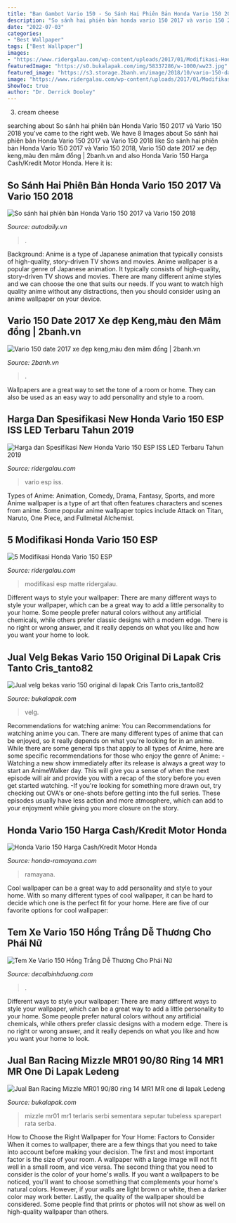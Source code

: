 ```yaml
---
title: "Ban Gambot Vario 150 - So Sánh Hai Phiên Bản Honda Vario 150 2017 Và Vario 150 2018"
description: "So sánh hai phiên bản honda vario 150 2017 và vario 150 2018"
date: "2022-07-03"
categories:
- "Best Wallpaper"
tags: ["Best Wallpaper"]
images:
- "https://www.ridergalau.com/wp-content/uploads/2017/01/Modifikasi-Honda-Vario-150-ESP-Matte-Orange-Bergaya-5.jpg"
featuredImage: "https://s0.bukalapak.com/img/58337286/w-1000/ww23.jpg"
featured_image: "https://s3.storage.2banh.vn/image/2018/10/vario-150-date-2017-xe-dep-keng-mau-den-mam-dong-79027-1540788981-5bd692f507a1a.jpeg"
image: "https://www.ridergalau.com/wp-content/uploads/2017/01/Modifikasi-Honda-Vario-150-ESP-Matte-Orange-Bergaya-5.jpg"
ShowToc: true
author: "Dr. Derrick Dooley"
---
```



3. cream cheese 

	

		
searching about So sánh hai phiên bản Honda Vario 150 2017 và Vario 150 2018 you've came to the right web. We have 8 Images about So sánh hai phiên bản Honda Vario 150 2017 và Vario 150 2018 like So sánh hai phiên bản Honda Vario 150 2017 và Vario 150 2018, Vario 150 date 2017 xe đẹp keng,màu đen mâm đồng | 2banh.vn and also Honda Vario 150 Harga Cash/Kredit Motor Honda. Here it is:
		
    
## So Sánh Hai Phiên Bản Honda Vario 150 2017 Và Vario 150 2018

<img loading=lazy src="https://cms-i.autodaily.vn/du-lieu/2018/05/17/honda-vario-150-2018-22.jpg" onerror="this.onerror=null;this.src='https://tse2.mm.bing.net/th?id=OIP.9fzi6rWC7tS-4Sa9M4VQKQHaE8&amp;pid=15.1';" alt="So sánh hai phiên bản Honda Vario 150 2017 và Vario 150 2018">

_Source: autodaily.vn_

>. 

	

Background: Anime is a type of Japanese animation that typically consists of high-quality, story-driven TV shows and movies.
Anime wallpaper is a popular genre of Japanese animation. It typically consists of high-quality, story-driven TV shows and movies. There are many different anime styles and we can choose the one that suits our needs. If you want to watch high quality anime without any distractions, then you should consider using an anime wallpaper on your device.

    
## Vario 150 Date 2017 Xe đẹp Keng,màu đen Mâm đồng | 2banh.vn

<img loading=lazy src="https://s3.storage.2banh.vn/image/2018/10/vario-150-date-2017-xe-dep-keng-mau-den-mam-dong-79027-1540788981-5bd692f507a1a.jpeg" onerror="this.onerror=null;this.src='https://tse2.mm.bing.net/th?id=OIP.2zyOxxPdmplQQmQ8ZhuB-AHaJ3&amp;pid=15.1';" alt="Vario 150 date 2017 xe đẹp keng,màu đen mâm đồng | 2banh.vn">

_Source: 2banh.vn_

>. 

	

Wallpapers are a great way to set the tone of a room or home. They can also be used as an easy way to add personality and style to a room.

    
## Harga Dan Spesifikasi New Honda Vario 150 ESP ISS LED Terbaru Tahun 2019

<img loading=lazy src="http://www.ridergalau.com/wp-content/uploads/2017/04/warna-dan-striping-Honda-Vario-1250-ESP-2017-Exclusive-Matte-Brown.png" onerror="this.onerror=null;this.src='https://tse3.mm.bing.net/th?id=OIP.luL6lQRxdi6hC3H4mwX6nQHaGe&amp;pid=15.1';" alt="Harga dan Spesifikasi New Honda Vario 150 ESP ISS LED Terbaru Tahun 2019">

_Source: ridergalau.com_

>vario esp iss. 

	

Types of Anime: Animation, Comedy, Drama, Fantasy, Sports, and more
Anime wallpaper is a type of art that often features characters and scenes from anime. Some popular anime wallpaper topics include Attack on Titan, Naruto, One Piece, and Fullmetal Alchemist.

    
## 5 Modifikasi Honda Vario 150 ESP

<img loading=lazy src="https://www.ridergalau.com/wp-content/uploads/2017/01/Modifikasi-Honda-Vario-150-ESP-Matte-Orange-Bergaya-5.jpg" onerror="this.onerror=null;this.src='https://tse3.mm.bing.net/th?id=OIP.NdmPX7HSf627wVAH3glsUwHaE7&amp;pid=15.1';" alt="5 Modifikasi Honda Vario 150 ESP">

_Source: ridergalau.com_

>modifikasi esp matte ridergalau. 

	

Different ways to style your wallpaper:
There are many different ways to style your wallpaper, which can be a great way to add a little personality to your home. Some people prefer natural colors without any artificial chemicals, while others prefer classic designs with a modern edge. There is no right or wrong answer, and it really depends on what you like and how you want your home to look.

    
## Jual Velg Bekas Vario 150 Original Di Lapak Cris Tanto Cris_tanto82

<img loading=lazy src="https://s1.bukalapak.com/img/111821904/w-1000/velg_bekas_vario_150_original.jpg" onerror="this.onerror=null;this.src='https://tse1.mm.bing.net/th?id=OIP.ixtwrEjkT4qs4cUq--1yUwHaNJ&amp;pid=15.1';" alt="Jual velg bekas vario 150 original di lapak Cris Tanto cris_tanto82">

_Source: bukalapak.com_

>velg. 

	

Recommendations for watching anime: You can
Recommendations for watching anime you can. There are many different types of anime that can be enjoyed, so it really depends on what you're looking for in an anime. While there are some general tips that apply to all types of Anime, here are some specific recommendations for those who enjoy the genre of Anime: 
-Watching a new show immediately after its release is always a great way to start an AnimeWalker day. This will give you a sense of when the next episode will air and provide you with a recap of the story before you even get started watching. 
-If you're looking for something more drawn out, try checking out OVA's or one-shots before getting into the full series. These episodes usually have less action and more atmosphere, which can add to your enjoyment while giving you more closure on the story.

    
## Honda Vario 150 Harga Cash/Kredit Motor Honda

<img loading=lazy src="https://www.honda-ramayana.com/images/products/big/1162_unPDrkT.png" onerror="this.onerror=null;this.src='https://tse2.mm.bing.net/th?id=OIP.bvMzzYWG02qP0jnQ76wBWAHaHP&amp;pid=15.1';" alt="Honda Vario 150 Harga Cash/Kredit Motor Honda">

_Source: honda-ramayana.com_

>ramayana. 

	

Cool wallpaper can be a great way to add personality and style to your home. With so many different types of cool wallpaper, it can be hard to decide which one is the perfect fit for your home. Here are five of our favorite options for cool wallpaper: 

    
## Tem Xe Vario 150 Hồng Trắng Dễ Thương Cho Phái Nữ

<img loading=lazy src="http://decalbinhduong.com/upload/images/tem-xe-vario-150-hong-trang.jpg" onerror="this.onerror=null;this.src='https://tse3.mm.bing.net/th?id=OIP.BFmRpem-vXa_f046786POwHaHa&amp;pid=15.1';" alt="Tem Xe Vario 150 Hồng Trắng Dễ Thương Cho Phái Nữ">

_Source: decalbinhduong.com_

>. 

	

Different ways to style your wallpaper:
There are many different ways to style your wallpaper, which can be a great way to add a little personality to your home. Some people prefer natural colors without any artificial chemicals, while others prefer classic designs with a modern edge. There is no right or wrong answer, and it really depends on what you like and how you want your home to look.

    
## Jual Ban Racing Mizzle MR01 90/80 Ring 14 MR1 MR One Di Lapak Ledeng

<img loading=lazy src="https://s0.bukalapak.com/img/58337286/w-1000/ww23.jpg" onerror="this.onerror=null;this.src='https://tse3.mm.bing.net/th?id=OIP.vfIVZLF6-rWJdtOeYiua6AHaJ3&amp;pid=15.1';" alt="Jual Ban Racing Mizzle MR01 90/80 ring 14 MR1 MR one di lapak Ledeng">

_Source: bukalapak.com_

>mizzle mr01 mr1 terlaris serbi sementara seputar tubeless sparepart rata serba. 

	

How to Choose the Right Wallpaper for Your Home: Factors to Consider
When it comes to wallpaper, there are a few things that you need to take into account before making your decision. The first and most important factor is the size of your room. A wallpaper with a large image will not fit well in a small room, and vice versa. 
The second thing that you need to consider is the color of your home's walls. If you want a wallpapers to be noticed, you'll want to choose something that complements your home's natural colors. However, if your walls are light brown or white, then a darker color may work better. 
Lastly, the quality of the wallpaper should be considered. Some people find that prints or photos will not show as well on high-quality wallpaper than others.

